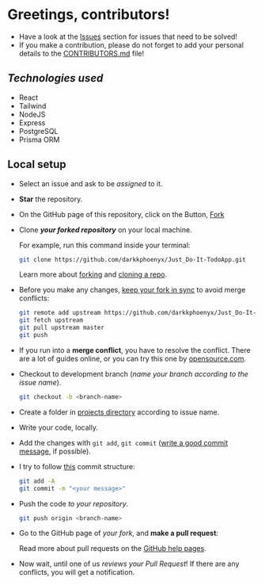 # Greetings, contributors!

- Have a look at the [Issues](https://github.com/darkkphoenyx/Just_Do-It-TodoApp/issues) section for issues that need to be solved!
- If you make a contribution, please do not forget to add your personal details to the [CONTRIBUTORS.md](https://github.com/darkkphoenyx/Just_Do-It-TodoApp/blob/master/CONTRIBUTORS.md) file!

## _Technologies used_

- React
- Tailwind
- NodeJS
- Express
- PostgreSQL
- Prisma ORM

## Local setup

- Select an issue and ask to be _assigned_ to it.
- **Star** the repository.
- On the GitHub page of this repository, click on the Button,
  [Fork](https://github.com/login?return_to=%2Fdarkkphoenyx%2Ftask1_Todo_final)
- Clone **_your forked repository_** on your local machine.

  For example, run this command inside your terminal:

  ```bash
  git clone https://github.com/darkkphoenyx/Just_Do-It-TodoApp.git
  ```

  Learn more about [forking](https://help.github.com/en/github/getting-started-with-github/fork-a-repo) and [cloning a repo](https://docs.github.com/en/github/creating-cloning-and-archiving-repositories/cloning-a-repository).

- Before you make any changes, [keep your fork in sync](https://www.freecodecamp.org/news/how-to-sync-your-fork-with-the-original-git-repository/) to avoid merge conflicts:

  ```bash
  git remote add upstream https://github.com/darkkphoenyx/Just_Do-It-TodoApp.git
  git fetch upstream
  git pull upstream master
  git push
  ```

- If you run into a **merge conflict**, you have to resolve the conflict. There are a lot of guides online, or you can try this one by [opensource.com](https://opensource.com/article/20/4/git-merge-conflict).

- Checkout to development branch (_name your branch according to the issue name_).

  ```bash
  git checkout -b <branch-name>
  ```

- Create a folder in
  [projects directory](https://github.com/Python-World/python-mini-projects/tree/master/projects)
  according to issue name.
- Write your code, locally.
- Add the changes with `git add`, `git commit` ([write a good commit message](https://chris.beams.io/posts/git-commit/), if possible).
- I try to follow [this](https://harshkapadia2.github.io/git_basics/#_git_commit) commit structure:

  ```bash
  git add -A
  git commit -m "<your message>"
  ```

- Push the code _to your repository_.

  ```bash
  git push origin <branch-name>
  ```

- Go to the GitHub page of _your fork_, and **make a pull request**:

  Read more about pull requests on the [GitHub help pages](https://help.github.com/en/github/collaborating-with-issues-and-pull-requests/creating-a-pull-request).

- Now wait, until one of us _reviews your Pull Request_! If there are any conflicts, you will get a notification.
